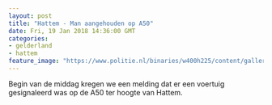 ```yaml
---
layout: post
title: "Hattem - Man aangehouden op A50"
date: Fri, 19 Jan 2018 14:36:00 GMT
categories: 
- gelderland 
- hattem 
feature_image: "https://www.politie.nl/binaries/w400h225/content/gallery/politie/onderwerpen/themas/organisatie.jpg"
---
```


Begin van de middag kregen we een melding dat er een voertuig gesignaleerd was op de A50 ter hoogte van Hattem.
